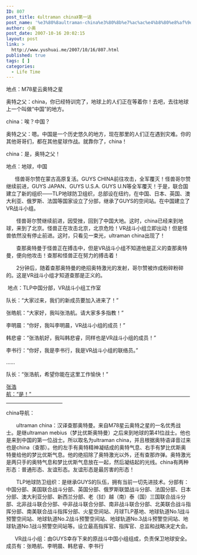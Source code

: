 ```yaml
---
ID: 807
post_title: 《ultraman china》第一话
post_name: '%e3%80%8aultraman-china%e3%80%8b%e7%ac%ac%e4%b8%80%e8%af%9d'
author: 小奥
post_date: 2007-10-16 20:02:15
layout: post
link: >
  http://www.yushuai.me/2007/10/16/807.html
published: true
tags: [ ]
categories:
  - Life Time
---
```

地点：M78星云奥特之星

奥特之父：china，你已经特训完了，地球上的人们正在等着你！去吧，去往地球上一个叫做“中国”的地方。

china：唉？中国？

奥特之父：嗯。中国是一个历史悠久的地方，现在那里的人们正在遇到灾难。你的其他哥哥们，都在其他星球作战。就靠你了，china！

china：是，奥特之父！

地点：地球，中国

      怪兽哥尔赞在蒙古高原复活。GUYS CHINA前往攻击，全军覆灭！怪兽哥尔赞继续前进，GUYS JAPAN、GUYS U.S.A. GUYS U.N等全军覆灭！于是，联合国建立了新的组织——TLP地球防卫组织，总部设在纽约，在中国、日本、英国、澳大利亚、俄罗斯、法国等国家设立了分部，继承了GUYS的空间站。在中国建立了VR战斗小组。

       怪兽哥尔赞继续前进，因受挫，回到了中国大地。这时，china已经来到地球，来到了北京。怪兽正在攻击北京，北京危险！VR战斗小组立即出动！但是怪兽依然没有停止前进。这时，只看见一束光，ultraman china出现了！

       查那奥特曼于怪兽正在搏击中，但是VR战斗小组不知道他是正义的查那奥特曼，便向他攻击！查那和怪兽正在努力的搏击着！

       2分钟后，随着查那奥特曼的绝招奥特激光的发射，哥尔赞被炸成粉碎粉碎的。这是VR战斗小组才知道查那是正义的。 

 地点：TLP中国分部，VR战斗小组工作室

队长：“大家过来，我们的新成员要加入进来了！”

张皓航：“大家好，我叫张浩航。请大家多多指教！”

李明晨：“你好，我叫李明晨，VR战斗小组的成员！”

韩悲睿：“张浩航好，我叫韩悲睿，同样也是VR战斗小组的成员！”

李书行：“你好，我是李书行，我是VR战斗小组的联络员。”

……

队长：“张浩航，希望你能在这里工作愉快！”

<span style="text-decoration: underline;">张浩航：“是！”                                                                                                                                                     </span>

china导航：

       ultraman china：汉译查那奥特曼。来自M78星云奥特之星的一名优秀战士。是继ultraman mebius（梦比优斯奥特曼）之后来到地球的第41位战士。他也是来到中国的第一位战士。所以取名为ultraman china，并且根据奥特语译音过来也是china（查那）。他的左手有奥特精神凝结成的奥特气息、右手有梦比优斯奥特曼给他的梦比优斯气息。他的绝招除了奥特激光以外，还有查那炸弹。奥特激光是两只手的奥特气息和梦比优斯气息放在一起，然后凝结起的光线。china有两种形态：普通形态、友谊形态。友谊形态是最厉害的形态！

       TLP地球防卫组织：是继承GUYS的队伍，拥有当前一切先进技术。分部有：中国分部、美国联合战斗分部、英国分部、俄罗斯联盟战斗分部、法国分部、日本分部、澳大利亚分部、新西兰分部、老（挝）越（南）泰（国）三国联合战斗分部、北非战斗联合分部、中非战斗联合分部、南非战斗联合分部、北美联合战斗指挥分部、南美联合战斗指挥分部、火星空间站、月球TLP基地、地球轨道No.1战斗预警空间站、地球轨道No.2战斗预警空间站、地球轨道No.3战斗预警空间站、地球轨道No.1战斗预警空间站等。设立最高指挥官、指挥官、总监和战略决定大会。

      VR战斗小组：由GUYS幸存下来的原战斗中国小组组成，负责保卫地球安全。成员有：张皓航、李明晨、韩悲睿、李书行